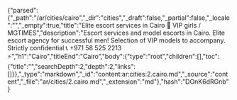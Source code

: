 {"parsed":{"_path":"/ar/cities/cairo","_dir":"cities","_draft":false,"_partial":false,"_locale":"","_empty":true,"title":"Elite escort services in Cairo 🖤 VIP girls / MGTIMES","description":"Escort services and model escorts in Cairo. Elite escort agency for successful men! Selection of VIP models to accompany. Strictly confidential 📞 +971 58 525 2213 ⚡","h1":"Cairo","titleEnd":"Cairo","body":{"type":"root","children":[],"toc":{"title":"","searchDepth":2,"depth":2,"links":[]}},"_type":"markdown","_id":"content:ar:cities:2.cairo.md","_source":"content","_file":"ar/cities/2.cairo.md","_extension":"md"},"hash":"DOnK6dRGnb"}